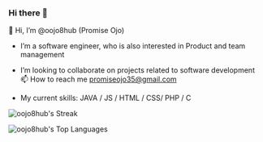 ### Hi there 👋

👋 Hi, I’m @oojo8hub (Promise Ojo)
- I’m a software engineer, who is also interested in Product and team management 
- I’m looking to collaborate on projects related to software development
📫 How to reach me promiseojo35@gmail.com

- My current skills: JAVA / JS / HTML / CSS/ PHP / C

![oojo8hub's Streak](https://github-readme-streak-stats.herokuapp.com/?user=oojo8hub&theme=dracula&hide_border=true)

![oojo8hub's Top Languages](https://github-readme-stats.vercel.app/api/top-langs/?username=oojo8hub&theme=dracula&show_icons=true&hide_border=false&layout=compact)





